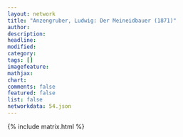 ```yaml
---
layout: network
title: "Anzengruber, Ludwig: Der Meineidbauer (1871)"
author:
description:
headline:
modified:
category:
tags: []
imagefeature: 
mathjax: 
chart: 
comments: false
featured: false
list: false
networkdata: 54.json
---
```

{% include matrix.html %}
